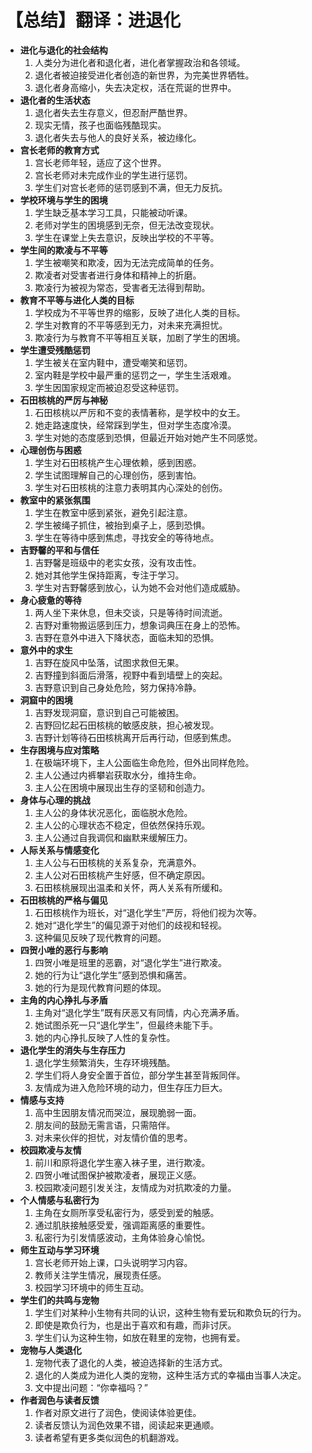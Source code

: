 # 【总结】翻译：进退化

-   **进化与退化的社会结构**
    1.  人类分为进化者和退化者，进化者掌握政治和各领域。
    2.  退化者被迫接受进化者创造的新世界，为完美世界牺牲。
    3.  退化者身高缩小，失去决定权，活在荒诞的世界中。
-   **退化者的生活状态**
    1.  退化者失去生存意义，但忍耐严酷世界。
    2.  现实无情，孩子也面临残酷现实。
    3.  退化者失去与他人的良好关系，被边缘化。
-   **宫长老师的教育方式**
    1.  宫长老师年轻，适应了这个世界。
    2.  宫长老师对未完成作业的学生进行惩罚。
    3.  学生们对宫长老师的惩罚感到不满，但无力反抗。
-   **学校环境与学生的困境**
    1.  学生缺乏基本学习工具，只能被动听课。
    2.  老师对学生的困境感到无奈，但无法改变现状。
    3.  学生在课堂上失去意识，反映出学校的不平等。
-   **学生间的欺凌与不平等**
    1.  学生被嘲笑和欺凌，因为无法完成简单的任务。
    2.  欺凌者对受害者进行身体和精神上的折磨。
    3.  欺凌行为被视为常态，受害者无法得到帮助。
-   **教育不平等与进化人类的目标**
    1.  学校成为不平等世界的缩影，反映了进化人类的目标。
    2.  学生对教育的不平等感到无力，对未来充满担忧。
    3.  欺凌行为与教育不平等相互关联，加剧了学生的困境。
-   **学生遭受残酷惩罚**
    1.  学生被关在室内鞋中，遭受嘲笑和惩罚。
    2.  室内鞋是学校中最严重的惩罚之一，学生生活艰难。
    3.  学生因国家规定而被迫忍受这种惩罚。
-   **石田核桃的严厉与神秘**
    1.  石田核桃以严厉和不变的表情著称，是学校中的女王。
    2.  她走路速度快，经常踩到学生，但对学生态度冷漠。
    3.  学生对她的态度感到恐惧，但最近开始对她产生不同感觉。
-   **心理创伤与困惑**
    1.  学生对石田核桃产生心理依赖，感到困惑。
    2.  学生试图理解自己的心理创伤，感到害怕。
    3.  学生对石田核桃的注意力表明其内心深处的创伤。
-   **教室中的紧张氛围**
    1.  学生在教室中感到紧张，避免引起注意。
    2.  学生被绳子抓住，被抬到桌子上，感到恐惧。
    3.  学生在等待中感到焦虑，寻找安全的等待地点。
-   **吉野馨的平和与信任**
    1.  吉野馨是班级中的老实女孩，没有攻击性。
    2.  她对其他学生保持距离，专注于学习。
    3.  学生对吉野馨感到放心，认为她不会对他们造成威胁。
-   **身心疲惫的等待**
    1.  两人坐下来休息，但未交谈，只是等待时间流逝。
    2.  吉野对重物搬运感到压力，想象词典压在身上的恐怖。
    3.  吉野在意外中进入下降状态，面临未知的恐惧。
-   **意外中的求生**
    1.  吉野在旋风中坠落，试图求救但无果。
    2.  吉野撞到斜面后滑落，视野中看到墙壁上的突起。
    3.  吉野意识到自己身处危险，努力保持冷静。
-   **洞窟中的困境**
    1.  吉野发现洞窟，意识到自己可能被困。
    2.  吉野回忆起石田核桃的敏感皮肤，担心被发现。
    3.  吉野计划等待石田核桃离开后再行动，但感到焦虑。
-   **生存困境与应对策略**
    1.  在极端环境下，主人公面临生命危险，但外出同样危险。
    2.  主人公通过内裤攀岩获取水分，维持生命。
    3.  主人公在困境中展现出生存的坚韧和创造力。
-   **身体与心理的挑战**
    1.  主人公的身体状况恶化，面临脱水危险。
    2.  主人公的心理状态不稳定，但依然保持乐观。
    3.  主人公通过自我调侃和幽默来缓解压力。
-   **人际关系与情感变化**
    1.  主人公与石田核桃的关系复杂，充满意外。
    2.  主人公对石田核桃产生好感，但不确定原因。
    3.  石田核桃展现出温柔和关怀，两人关系有所缓和。
-   **石田核桃的严格与偏见**
    1.  石田核桃作为班长，对“退化学生”严厉，将他们视为次等。
    2.  她对“退化学生”的偏见源于对他们的歧视和轻视。
    3.  这种偏见反映了现代教育的问题。
-   **四贺小唯的恶行与影响**
    1.  四贺小唯是班里的恶霸，对“退化学生”进行欺凌。
    2.  她的行为让“退化学生”感到恐惧和痛苦。
    3.  她的行为是现代教育问题的体现。
-   **主角的内心挣扎与矛盾**
    1.  主角对“退化学生”既有厌恶又有同情，内心充满矛盾。
    2.  她试图杀死一只“退化学生”，但最终未能下手。
    3.  她的内心挣扎反映了人性的复杂性。
-   **退化学生的消失与生存压力**
    1.  退化学生频繁消失，生存环境残酷。
    2.  学生们将人身安全置于首位，部分学生甚至背叛同伴。
    3.  友情成为进入危险环境的动力，但生存压力巨大。
-   **情感与支持**
    1.  高中生因朋友情况而哭泣，展现脆弱一面。
    2.  朋友间的鼓励无需言语，只需陪伴。
    3.  对未来伙伴的担忧，对友情价值的思考。
-   **校园欺凌与友情**
    1.  前川和原将退化学生塞入袜子里，进行欺凌。
    2.  四贺小唯试图保护被欺凌者，展现正义感。
    3.  校园欺凌问题引发关注，友情成为对抗欺凌的力量。
-   **个人情感与私密行为**
    1.  主角在女厕所享受私密行为，感受到爱的触感。
    2.  通过肌肤接触感受爱，强调距离感的重要性。
    3.  私密行为引发情感波动，主角体验身心愉悦。
-   **师生互动与学习环境**
    1.  宫长老师开始上课，口头说明学习内容。
    2.  教师关注学生情况，展现责任感。
    3.  校园学习环境中的师生互动。
-   **学生们的共鸣与宠物**
    1.  学生们对某种小生物有共同的认识，这种生物有爱玩和欺负玩的行为。
    2.  即使是欺负行为，也是出于喜欢和有趣，而非讨厌。
    3.  学生们认为这种生物，如放在鞋里的宠物，也拥有爱。
-   **宠物与人类退化**
    1.  宠物代表了退化的人类，被迫选择新的生活方式。
    2.  退化的人类成为进化人类的宠物，这种生活方式的幸福由当事人决定。
    3.  文中提出问题：“你幸福吗？”
-   **作者润色与读者反馈**
    1.  作者对原文进行了润色，使阅读体验更佳。
    2.  读者反馈认为润色效果不错，阅读起来更通顺。
    3.  读者希望有更多类似润色的机翻游戏。